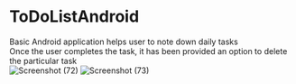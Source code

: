 # ToDoListAndroid
Basic Android application helps user to note down daily tasks<br>
Once the user completes the task, it has been provided an option to delete<br> 
the particular task
<br>
![Screenshot (72)](https://user-images.githubusercontent.com/77429826/197838765-258e5768-03aa-496b-889b-52d0eb8f3c78.png)
![Screenshot (73)](https://user-images.githubusercontent.com/77429826/197838781-d4c757b2-07fe-42b0-ac65-8614aca59df4.png)
